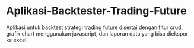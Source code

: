 # Aplikasi-Backtester-Trading-Future
Aplikasi untuk backtest strategi trading future disertai dengan fitur crud, grafik chart menggunakan javascript, dan laporan data yang bisa diekspor ke excel.
